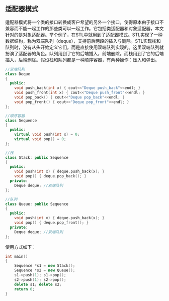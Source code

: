 
## 适配器模式
适配器模式将一个类的接口转换成客户希望的另外一个接口，使得原本由于接口不兼容而不能一起工作的那些类可以一起工作。它包括类适配器和对象适配器，本文针对的是对象适配器。举个例子，在STL中就用到了适配器模式。STL实现了一种数据结构，称为双端队列（deque），支持前后两段的插入与删除。STL实现栈和队列时，没有从头开始定义它们，而是直接使用双端队列实现的。这里双端队列就扮演了适配器的角色。队列用到了它的后端插入，前端删除。而栈用到了它的后端插入，后端删除。假设栈和队列都是一种顺序容器，有两种操作：压入和弹出。

```c++
//双端队列  
class Deque  
{  
  public:  
    void push_back(int x) { cout<<"Deque push_back"<<endl; }  
    void push_front(int x) { cout<<"Deque push_front"<<endl; }  
    void pop_back() { cout<<"Deque pop_back"<<endl; }  
    void pop_front() { cout<<"Deque pop_front"<<endl; }  
};  

//顺序容器  
class Sequence  
{  
  public:  
    virtual void push(int x) = 0;  
    virtual void pop() = 0;  
};

//栈  
class Stack: public Sequence  
{  
  public:  
    void push(int x) { deque.push_back(x); }  
    void pop() { deque.pop_back(); }  
  private:  
    Deque deque; //双端队列  
};  

//队列  
class Queue: public Sequence  
{  
  public:  
    void push(int x) { deque.push_back(x); }  
    void pop() { deque.pop_front(); }  
  private:  
    Deque deque; //双端队列  
};  
```

使用方式如下：

```c++
int main()  
{  
    Sequence *s1 = new Stack();  
    Sequence *s2 = new Queue();  
    s1->push(1); s1->pop();  
    s2->push(1); s2->pop();  
    delete s1; delete s2;  
    return 0;  
} 
```